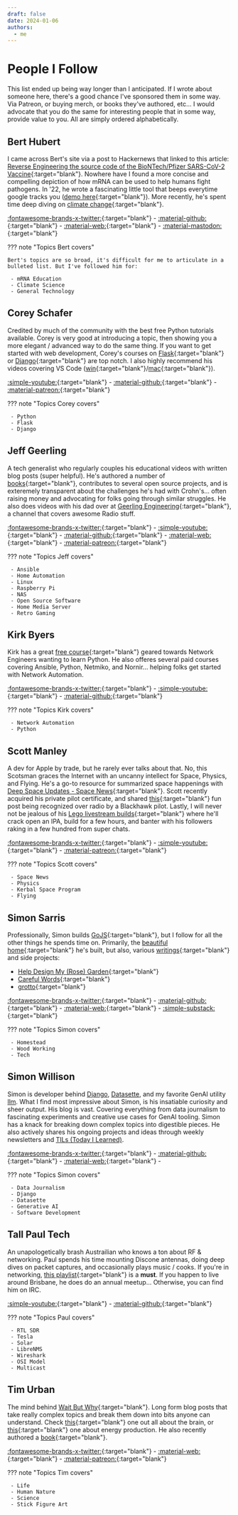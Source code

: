 ```yaml
---
draft: false
date: 2024-01-06
authors:
  - me
---
```


# People I Follow
This list ended up being way longer than I anticipated. If I wrote about someone here, there's a good chance I've sponsored them in some way. Via Patreon, or buying merch, or books they've authored, etc... I would advocate that you do the same for interesting people that in some way, provide value to you. <!-- more --> All are simply ordered alphabetically.

## Bert Hubert
I came across Bert's site via a post to Hackernews that linked to this article: [Reverse Engineering the source code of the BioNTech/Pfizer SARS-CoV-2 Vaccine](https://berthub.eu/articles/posts/reverse-engineering-source-code-of-the-biontech-pfizer-vaccine/){:target="blank"}. Nowhere have I found a more concise and compelling depiction of how mRNA can be used to help humans fight pathogens. In '22, he wrote a fascinating little tool that beeps everytime google tracks you ([demo here](https://x.com/bert_hu_bert/status/1561466204602220544?s=20){:target="blank"}). More recently, he's spent time deep diving on [climate change](https://berthub.eu/articles/posts/co2-global-warming-sensitivity){:target="blank"}.

[:fontawesome-brands-x-twitter:](https://twitter.com/bert_hu_bert){:target="blank"} - 
[:material-github:](https://github.com/berthubert){:target="blank"} - 
[:material-web:](https://berthub.eu){:target="blank"} - 
[:material-mastodon:](https://fosstodon.org/@bert_hubert){:target="blank"}

??? note "Topics Bert covers"

    Bert's topics are so broad, it's difficult for me to articulate in a bulleted list. But I've followed him for:

     - mRNA Education
     - Climate Science
     - General Technology

## Corey Schafer
Credited by much of the community with the best free Python tutorials available. Corey is very good at introducing a topic, then showing you a more elegant / advanced way to do the same thing. If you want to get started with web development, Corey's courses on [Flask](https://www.youtube.com/playlist?list=PL-osiE80TeTs4UjLw5MM6OjgkjFeUxCYH){:target="blank"} or [Django](https://www.youtube.com/playlist?list=PL-osiE80TeTtoQCKZ03TU5fNfx2UY6U4p){:target="blank"} are top notch. I also highly recommend his videos covering VS Code ([win](https://youtu.be/-nh9rCzPJ20?feature=shared){:target="blank"}/[mac](https://youtu.be/06I63_p-2A4?feature=shared){:target="blank"}).

[:simple-youtube:](https://www.youtube.com/@coreyms){:target="blank"} - 
[:material-github:](https://github.com/CoreyMSchafer){:target="blank"} - 
[:material-patreon:](https://www.patreon.com/coreyms){:target="blank"}

??? note "Topics Corey covers"

     - Python
     - Flask
     - Django

## Jeff Geerling
A tech generalist who regularly couples his educational videos with written blog posts (super helpful). He's authored a number of [books](https://www.jeffgeerling.com/books){:target="blank"}, contributes to several open source projects, and is exteremely transparent about the challenges he's had with Crohn's... often raising money and advocating for folks going through similar struggles. He also does videos with his dad over at [Geerling Engineering](https://www.youtube.com/@GeerlingEngineering){:target="blank"}, a channel that covers awesome Radio stuff.

[:fontawesome-brands-x-twitter:](https://twitter.com/geerlingguy){:target="blank"} - 
[:simple-youtube:](https://www.youtube.com/@JeffGeerling){:target="blank"} - 
[:material-github:](https://github.com/geerlingguy){:target="blank"} - 
[:material-web:](https://www.jeffgeerling.com){:target="blank"} - 
[:material-patreon:](https://www.patreon.com/geerlingguy){:target="blank"}

??? note "Topics Jeff covers"

     - Ansible
     - Home Automation
     - Linux
     - Raspberry Pi
     - NAS
     - Open Source Software
     - Home Media Server
     - Retro Gaming

## Kirk Byers
Kirk has a great [free course](https://pynet.twb-tech.com/free-python-course.html){:target="blank"} geared towards Network Engineers wanting to learn Python. He also offeres several paid courses covering Ansible, Python, Netmiko, and Nornir... helping folks get started with Network Automation.

[:fontawesome-brands-x-twitter:](https://twitter.com/kirkbyers){:target="blank"} - 
[:simple-youtube:](https://www.youtube.com/c/LastHopAutomation){:target="blank"} - 
[:material-github:](https://github.com/ktbyers){:target="blank"}

??? note "Topics Kirk covers"

     - Network Automation
     - Python

## Scott Manley
A dev for Apple by trade, but he rarely ever talks about that. No, this Scotsman graces the Internet with an uncanny intellect for Space, Physics, and Flying. He's a go-to resource for summarized space happenings with [Deep Space Updates - Space News](https://youtube.com/playlist?list=PLYu7z3I8tdEnU3ZBhEA7PJUiIhbsSyaLl&feature=shared){:target="blank"}. Scott recently acquired his private pilot certificate, and shared [this](https://x.com/DJSnM/status/1620597123619385344?s=20){:target="blank"} fun post being recognized over radio by a Blackhawk pilot. Lastly, I will never not be jealous of his [Lego livestream builds](https://www.youtube.com/live/xwQBy_rANgI?feature=shared){:target="blank"} where he'll crack open an IPA, build for a few hours, and banter with his followers raking in a few hundred from super chats.

[:fontawesome-brands-x-twitter:](https://twitter.com/DJSnM){:target="blank"} - 
[:simple-youtube:](https://www.youtube.com/@scottmanley){:target="blank"} - 
[:material-patreon:](https://www.patreon.com/scottmanley){:target="blank"}

??? note "Topics Scott covers"

     - Space News
     - Physics
     - Kerbal Space Program
     - Flying

## Simon Sarris
Professionally, Simon builds [GoJS](https://gojs.net/latest/index.html){:target="blank"}, but I follow for all the other things he spends time on. Primarily, the [beautiful home](https://twitter.com/simonsarris/status/1703208763400822993/photo/1){:target="blank"} he's built, but also, various [writings](https://map.simonsarris.com/?utm_source=substack&utm_medium=web&utm_campaign=substack_profile){:target="blank"} and side projects:  

 - [Help Design My (Rose) Garden](https://garden.simonsarris.com){:target="blank"}
 - [Careful Words](https://carefulwords.com){:target="blank"}
 - [grotto](https://grotto.cc){:target="blank"}


[:fontawesome-brands-x-twitter:](https://twitter.com/simonsarris){:target="blank"} - 
[:material-github:](https://github.com/simonsarris){:target="blank"} - 
[:material-web:](https://simonsarris.com){:target="blank"} - 
[:simple-substack:](https://map.simonsarris.com/){:target="blank"}

??? note "Topics Simon covers"

     - Homestead
     - Wood Working
     - Tech

## Simon Willison
Simon is developer behind [Django](https://www.djangoproject.com), [Datasette](https://datasette.io), and my favorite GenAI utility [llm](https://github.com/simonw/llm). What I find most impressive about Simon, is his insatiable curiosity and sheer output. His blog is vast. Covering everything from data journalism to fascinating experiments and creative use cases for GenAI tooling. Simon has a knack for breaking down complex topics into digestible pieces. He also actively shares his ongoing projects and ideas through weekly newsletters and [TILs (Today I Learned)](https://til.simonwillison.net/).

[:fontawesome-brands-x-twitter:](https://twitter.com/simonw){:target="blank"} - 
[:material-github:](https://github.com/simonw){:target="blank"} - 
[:material-web:](https://simonwillison.net/){:target="blank"} - 

??? note "Topics Simon covers"

     - Data Journalism
     - Django
     - Datasette
     - Generative AI
     - Software Development

## Tall Paul Tech
An unapologetically brash Austrailian who knows a ton about RF & networking. Paul spends his time mounting Discone antennas, doing deep dives on packet captures, and occasionally plays music / cooks. If you're in networking, [this playlist](https://youtube.com/playlist?list=PLGvkW0sr-RWYdqxQEx3aCx4cxZP7DvSur&feature=shared){:target="blank"} is a __must__. If you happen to live around Brisbane, he does do an annual meetup... Otherwise, you can find him on IRC.

[:simple-youtube:](https://www.youtube.com/@TallPaulTech){:target="blank"} - 
[:material-github:](https://github.com/CWNE88){:target="blank"}

??? note "Topics Paul covers"

     - RTL SDR
     - Tesla
     - Solar
     - LibreNMS
     - Wireshark
     - OSI Model
     - Multicast

## Tim Urban
The mind behind [Wait But Why](https://waitbutwhy.com){:target="blank"}. Long form blog posts that take really complex topics and break them down into bits anyone can understand. Check [this](https://waitbutwhy.com/2017/04/neuralink.html){:target="blank"} one out all about the brain, or [this](https://waitbutwhy.com/2014/03/energy-dummies.html){:target="blank"} one about energy production. He also recently authored a [book](https://waitbutwhy.com/whatsourproblem){:target="blank"}.

[:fontawesome-brands-x-twitter:](https://twitter.com/waitbutwhy){:target="blank"} - 
[:material-web:](https://waitbutwhy.com){:target="blank"} - 
[:material-patreon:](https://www.patreon.com/waitbutwhy){:target="blank"}

??? note "Topics Tim covers"

     - Life
     - Human Nature
     - Science
     - Stick Figure Art

